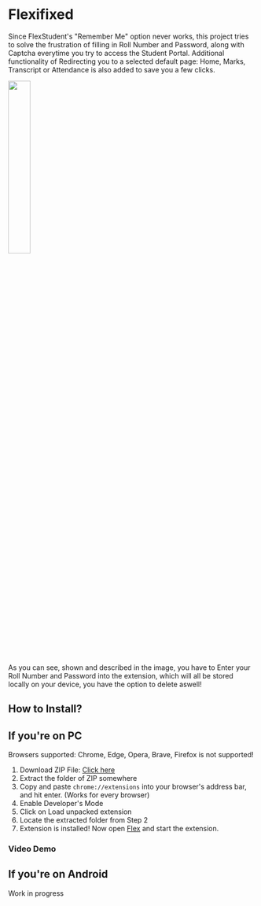 #                                                                 Flexifixed
Since FlexStudent's "Remember Me" option never works, this project tries to solve the frustration of filling in Roll Number and Password, along with Captcha everytime you try to access the Student Portal.
Additional functionality of Redirecting you to a selected default page: Home, Marks, Transcript or Attendance is also added to save you a few clicks.

<img src="https://github.com/ummayrr/Flexifixed/assets/114747567/5d65f452-2a22-4632-86de-ae485a9996d6" width="30%" height="30%">

As you can see, shown and described in the image, you have to Enter your Roll Number and Password into the extension, which will all be stored locally on your device, you have the option to delete aswell!
## How to Install?

## If you're on PC 
Browsers supported: Chrome, Edge, Opera, Brave, Firefox is not supported!


1. Download ZIP File: [Click here](https://github.com/ummayrr/Flexifixed/releases/download/v1.0.0/Flexifixed.zip)
2. Extract the folder of ZIP somewhere
3. Copy and paste `chrome://extensions` into your browser's address bar, and hit enter. (Works for every browser)
4. Enable Developer's Mode
5. Click on Load unpacked extension
6. Locate the extracted folder from Step 2
7. Extension is installed! Now open [Flex](https://flexstudent.nu.edu.pk) and start the extension.

### Video Demo

## If you're on Android

Work in progress
